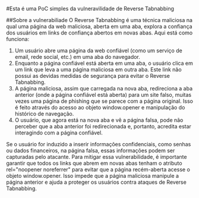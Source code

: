#Esta é uma PoC simples da vulneravilidade de Reverse Tabnabbing

##Sobre a vulnerabiliade
O Reverse Tabnabbing é uma técnica maliciosa na qual uma página da web maliciosa, aberta em uma aba, explora a confiança dos usuários em links de confiança abertos em novas abas. Aqui está como funciona:

1. Um usuário abre uma página da web confiável (como um serviço de email, rede social, etc.) em uma aba do navegador.
2. Enquanto a página confiável está aberta em uma aba, o usuário clica em um link que leva a uma página maliciosa em outra aba. Este link não possui as devidas medidas de segurança para evitar o Reverse Tabnabbing.
3. A página maliciosa, assim que carregada na nova aba, redireciona a aba anterior (onde a página confiável está aberta) para um site falso, muitas vezes uma página de phishing que se parece com a página original. Isso é feito através do acesso ao objeto window.opener e manipulação do histórico de navegação.
4. O usuário, que agora está na nova aba e vê a página falsa, pode não perceber que a aba anterior foi redirecionada e, portanto, acredita estar interagindo com a página confiável.

Se o usuário for induzido a inserir informações confidenciais, como senhas ou dados financeiros, na página falsa, essas informações podem ser capturadas pelo atacante.
Para mitigar essa vulnerabilidade, é importante garantir que todos os links que abrem em novas abas tenham o atributo rel="noopener noreferrer" para evitar que a página recém-aberta acesse o objeto window.opener. Isso impede que a página maliciosa manipule a página anterior e ajuda a proteger os usuários contra ataques de Reverse Tabnabbing.
